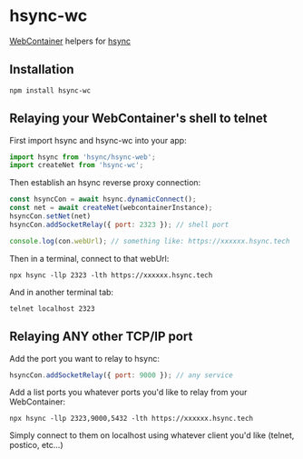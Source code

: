 # hsync-wc

[WebContainer](https://webcontainers.io/) helpers for [hsync](https://github.com/monteslu/hsync)

## Installation

`npm install hsync-wc`


## Relaying your WebContainer's shell to telnet

First import hsync and hsync-wc into your app:

```javascript
import hsync from 'hsync/hsync-web';
import createNet from 'hsync-wc';
```

Then establish an hsync reverse proxy connection:

```javascript
const hsyncCon = await hsync.dynamicConnect();
const net = await createNet(webcontainerInstance);
hsyncCon.setNet(net)
hsyncCon.addSocketRelay({ port: 2323 }); // shell port

console.log(con.webUrl); // something like: https://xxxxxx.hsync.tech
```

Then in a terminal, connect to that webUrl:

```
npx hsync -llp 2323 -lth https://xxxxxx.hsync.tech
```

And in another terminal tab:

```
telnet localhost 2323
```

## Relaying ANY other TCP/IP port

Add the port you want to relay to hsync:

```javascript
hsyncCon.addSocketRelay({ port: 9000 }); // any service
```

Add a list ports you whatever ports you'd like to relay from your WebContainer:

```
npx hsync -llp 2323,9000,5432 -lth https://xxxxxx.hsync.tech
```

Simply connect to them on localhost using whatever client you'd like (telnet, postico, etc...)
